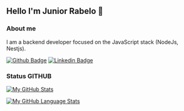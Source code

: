 ## Hello I'm Junior Rabelo 👋

### About me
I am a backend developer focused on the JavaScript stack (NodeJs, Nestjs).

[![Github Badge](https://img.shields.io/badge/-Github-000?style=flat-square&logo=Github&logoColor=white&link=https://github.com/fagnerpsantos)](https://github.com/rabelojunior105)  [![Linkedin Badge](https://img.shields.io/badge/-LinkedIn-blue?style=flat-square&logo=Linkedin&logoColor=white&link=https://www.linkedin.com/in/fagnerpsantos/)](https://www.linkedin.com/in/junior-rabelo-04b744185/) 


### Status GITHUB

[![My GitHub Stats](https://github-readme-stats.vercel.app/api/?username=RabeloJunior105&count_private=true&theme=tokyonight&showicons=true)]()

[![My GitHub Language Stats](https://github-readme-stats.vercel.app/api/top-langs/?username=RabeloJunior105&langs_count=10&theme=tokyonight)]()
